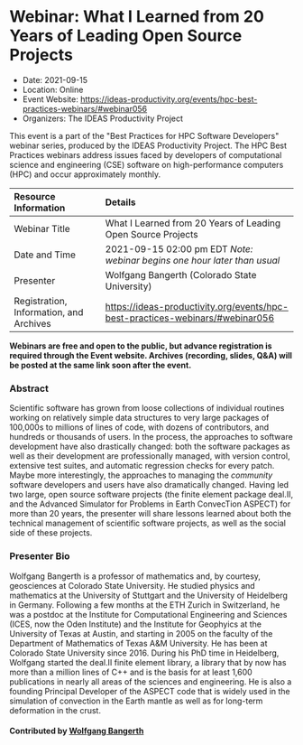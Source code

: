 # Webinar: What I Learned from 20 Years of Leading Open Source Projects

- Date: 2021-09-15
- Location: Online
- Event Website: https://ideas-productivity.org/events/hpc-best-practices-webinars/#webinar056
- Organizers: The IDEAS Productivity Project
			   
This event is a part of the "Best Practices for HPC Software
Developers" webinar series, produced by the IDEAS Productivity
Project. The HPC Best Practices webinars address issues faced by
developers of computational science and engineering (CSE) software on
high-performance computers (HPC) and occur approximately monthly.

Resource Information | Details
:--- | :---			   
Webinar Title | What I Learned from 20 Years of Leading Open Source Projects
Date and Time | 2021-09-15 02:00 pm EDT *Note: webinar begins one hour later than usual*
Presenter | Wolfgang Bangerth (Colorado State University)
Registration, Information, and Archives | 	<https://ideas-productivity.org/events/hpc-best-practices-webinars/#webinar056>	   

**Webinars are free and open to the public, but advance registration is required through the Event website. Archives (recording, slides, Q&A) will be posted at the same link soon after the event.**

### Abstract
<p>Scientific software has grown from loose collections of individual routines working on relatively simple data structures to very large packages of 100,000s to millions of lines of code, with dozens of contributors, and hundreds or thousands of users. In the process, the approaches to software development have also drastically changed: both the software packages as well as their development are professionally managed, with version control, extensive test suites, and automatic regression checks for every patch. Maybe more interestingly, the approaches to managing the <em>community</em> software developers and users have also dramatically changed. Having led two large, open source software projects (the finite element package deal.II, and the Advanced Simulator for Problems in Earth ConvecTion ASPECT) for more than 20 years, the presenter will share lessons learned about both the technical management of scientific software projects, as well as the social side of these projects.</p>

### Presenter Bio
<p>Wolfgang Bangerth is a professor of mathematics and, by courtesy, geosciences at Colorado State University. He studied physics and mathematics at the University of Stuttgart and the University of Heidelberg in Germany. Following a few months at the ETH Zurich in Switzerland, he was a postdoc at the Institute for Computational Engineering and Sciences (ICES, now the Oden Institute) and the Institute for Geophyics at the University of Texas at Austin, and starting in 2005 on the faculty of the Department of Mathematics of Texas A&amp;M University. He has been at Colorado State University since 2016. During his PhD time in Heidelberg, Wolfgang started the deal.II finite element library, a library that by now has more than a million lines of C++ and is the basis for at least 1,600 publications in nearly all areas of the sciences and engineering. He is also a founding Principal Developer of the ASPECT code that is widely used in the simulation of convection in the Earth mantle as well as for long-term deformation in the crust.</p>

    

#### Contributed by [Wolfgang Bangerth](https://github.com/bangerth "Wolfgang Bangerth GitHub profile")

<!---
Publish: yes
Categories: skills
Topics: online learning
Level: 2
Prerequisites: default
Aggregate: none
--->
